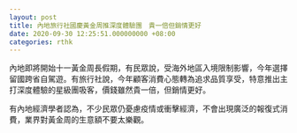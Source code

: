 ```yaml
---
layout: post
title: 內地旅行社國慶黃金周推深度體驗團　貴一倍但銷情更好
date: 2020-09-30 12:25:51.000000000 +08:00
categories: rthk
---
```


內地即將開始十一黃金周長假期，有民眾說，受海外地區入境限制影響，今年選擇留國跨省自駕遊。有旅行社說，今年顧客消費心態轉為追求品質享受，特意推出主打深度體驗的星級團吸客，價錢雖然貴一倍，但銷情更好。

有內地經濟學者認為，不少民眾仍憂慮疫情或衝擊經濟，不會出現廣泛的報復式消費，業界對黃金周的生意額不要太樂觀。
